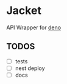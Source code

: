# Jacket

API Wrapper for [deno](https://deno.land)

## TODOS

- [ ] tests
- [ ] nest deploy
- [ ] docs

